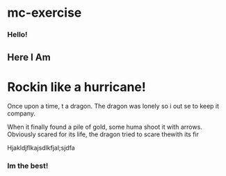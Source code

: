# mc-exercise

### Hello!
## Here I Am
# Rockin like a hurricane!

Once upon a time, t a dragon. The dragon was lonely so i out se  to keep it company.

When it finally found a pile of gold, some huma shoot it with arrows. Obviously scared for its life, the dragon tried to scare thewith its fir

Hjakldjflkajsdlkfjal;sjdfa

### Im the best!